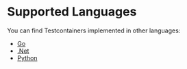 # Supported Languages

You can find Testcontainers implemented in other languages:

* [Go](https://golang.testcontainers.org/)
* [.Net](https://github.com/testcontainers/testcontainers-dotnet)
* [Python](https://testcontainers-python.readthedocs.io/)
